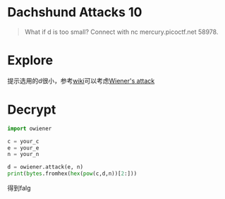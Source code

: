# Dachshund Attacks 10
>What if d is too small? Connect with nc mercury.picoctf.net 58978.

# Explore
提示选用的d很小，参考[wiki](https://ctf-wiki.org/crypto/asymmetric/rsa/rsa_d_attack/)可以考虑[Wiener's attack](https://en.wikipedia.org/wiki/Wiener%27s_attack)

# Decrypt
```python
import owiener

c = your_c
e = your_e
n = your_n

d = owiener.attack(e, n)
print(bytes.fromhex(hex(pow(c,d,n))[2:]))
```
得到falg